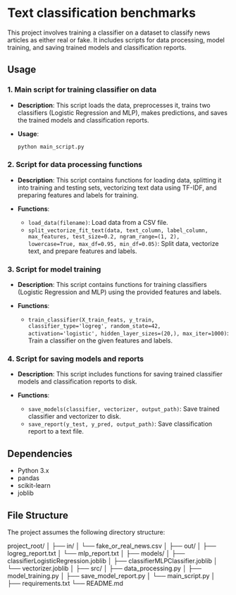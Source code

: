 # Text classification benchmarks

This project involves training a classifier on a dataset to classify news articles as either real or fake. It includes scripts for data processing, model training, and saving trained models and classification reports.

## Usage

### 1. Main script for training classifier on data

- **Description**: This script loads the data, preprocesses it, trains two classifiers (Logistic Regression and MLP), makes predictions, and saves the trained models and classification reports.

- **Usage**:
  ```python
  python main_script.py
  ```

### 2. Script for data processing functions

- **Description**: This script contains functions for loading data, splitting it into training and testing sets, vectorizing text data using TF-IDF, and preparing features and labels for training.

- **Functions**:
  - `load_data(filename)`: Load data from a CSV file.
  - `split_vectorize_fit_text(data, text_column, label_column, max_features, test_size=0.2, ngram_range=(1, 2), lowercase=True, max_df=0.95, min_df=0.05)`: Split data, vectorize text, and prepare features and labels.

### 3. Script for model training

- **Description**: This script contains functions for training classifiers (Logistic Regression and MLP) using the provided features and labels.

- **Functions**:
  - `train_classifier(X_train_feats, y_train, classifier_type='logreg', random_state=42, activation='logistic', hidden_layer_sizes=(20,), max_iter=1000)`: Train a classifier on the given features and labels.

### 4. Script for saving models and reports

- **Description**: This script includes functions for saving trained classifier models and classification reports to disk.

- **Functions**:
  - `save_models(classifier, vectorizer, output_path)`: Save trained classifier and vectorizer to disk.
  - `save_report(y_test, y_pred, output_path)`: Save classification report to a text file.

## Dependencies

- Python 3.x
- pandas
- scikit-learn
- joblib

## File Structure

The project assumes the following directory structure:

project_root/
│
├── in/
│ └── fake_or_real_news.csv
│
├── out/
│ ├── logreg_report.txt
│ └── mlp_report.txt
│
├── models/
│ ├── classifierLogisticRegression.joblib
│ ├── classifierMLPClassifier.joblib
│ └── vectorizer.joblib
│
├── src/
│ ├── data_processing.py
│ ├── model_training.py
│ ├── save_model_report.py
│ └── main_script.py
│
├── requirements.txt
└── README.md